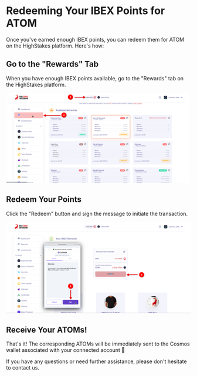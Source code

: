 # Redeeming Your IBEX Points for ATOM

Once you've earned enough IBEX points, you can redeem them for ATOM on the HighStakes platform. Here's how:

## Go to the "Rewards" Tab

When you have enough IBEX points available, go to the "Rewards" tab on the HighStakes platform.

![Screenshot](img/redeem/step_1.png)

## Redeem Your Points

Click the "Redeem" button and sign the message to initiate the transaction.

![Screenshot](img/redeem/step_2.png)

## Receive Your ATOMs!

That's it! The corresponding ATOMs will be immediately sent to the Cosmos wallet associated with your connected account 🤩

If you have any questions or need further assistance, please don't hesitate to contact us.

